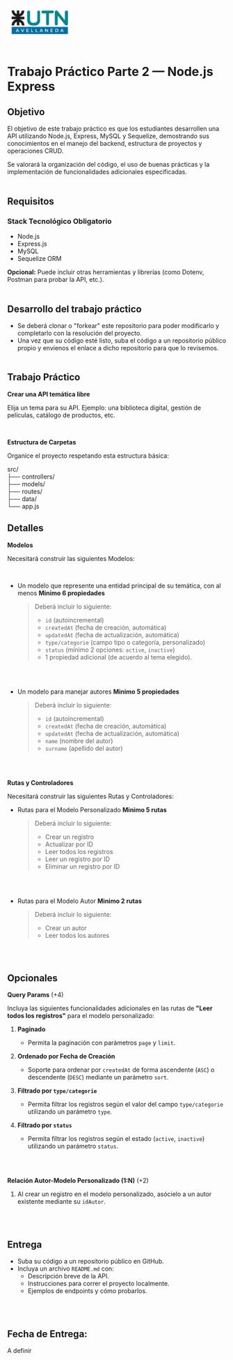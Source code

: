<img src="assets/utn_logo.svg" width="150">
<br/>
<br/>

# Trabajo Práctico Parte 2 — Node.js Express

## Objetivo

El objetivo de este trabajo práctico es que los estudiantes desarrollen una API utilizando Node.js, Express, MySQL y Sequelize, demostrando sus conocimientos en el manejo del backend, estructura de proyectos y operaciones CRUD.

Se valorará la organización del código, el uso de buenas prácticas y la implementación de funcionalidades adicionales especificadas.
<br/>
<br/>

## Requisitos

### **Stack Tecnológico Obligatorio**

- Node.js
- Express.js
- MySQL
- Sequelize ORM

**Opcional:** Puede incluir otras herramientas y librerías (como Dotenv, Postman para probar la API, etc.).
<br/>
<br/>

## Desarrollo del trabajo práctico

- Se deberá clonar o "forkear" este repositorio para poder modificarlo y completarlo con la resolución del proyecto.
- Una vez que su código esté listo, suba el código a un repositorio público propio y envíenos el enlace a dicho repositorio para que lo revisemos.
  <br/>
  <br/>

## Trabajo Práctico

**Crear una API temática libre**

Elija un tema para su API.
Ejemplo: una biblioteca digital, gestión de películas, catálogo de productos, etc.

<br/>

**Estructura de Carpetas**

Organice el proyecto respetando esta estructura básica:

src/<br/>
├── controllers/<br/>
├── models/<br/>
├── routes/<br/>
├── data/<br/>
└── app.js<br/>

## Detalles

**Modelos**

Necesitará construir las siguientes Modelos:

<br/>

- Un modelo que represente una entidad principal de su temática, con al menos **Minimo 6 propiedades**
  <br/>

  > Deberá incluir lo siguiente:
  >
  > - `id` (autoincremental)
  > - `createdAt` (fecha de creación, automática)
  > - `updatedAt` (fecha de actualización, automática)
  > - `type/categorie` (campo tipo o categoría, personalizado)
  > - `status` (mínimo 2 opciones: `active`, `inactive`)
  > - 1 propiedad adicional (de acuerdo al tema elegido).

<br/>
<br/>

- Un modelo para manejar autores **Minimo 5 propiedades**
  <br/>

  > Deberá incluir lo siguiente:
  >
  > - `id` (autoincremental)
  > - `createdAt` (fecha de creación, automática)
  > - `updatedAt` (fecha de actualización, automática)
  > - `name` (nombre del autor)
  > - `surname` (apellido del autor)

<br/>
<br/>

**Rutas y Controladores**

Necesitará construir las siguientes Rutas y Controladores:

- Rutas para el Modelo Personalizado **Minimo 5 rutas**
  <br/>

  > Deberá incluir lo siguiente:
  >
  > - Crear un registro
  > - Actualizar por ID
  > - Leer todos los registros
  > - Leer un registro por ID
  > - Eliminar un registro por ID

<br/>
<br/>

- Rutas para el Modelo Autor **Minimo 2 rutas**
  <br/>

  > Deberá incluir lo siguiente:
  >
  > - Crear un autor
  > - Leer todos los autores

<!-- #### 4.3. **Relación Autor-Modelo Personalizado (1:N)**

- Al crear un registro en el modelo personalizado, asócielo a un autor existente mediante su `idAutor`.

 -->
<br/>
<br/>

## Opcionales

**Query Params** (+4)

Incluya las siguientes funcionalidades adicionales en las rutas de **"Leer todos los registros"** para el modelo personalizado:

1. **Paginado**

   - Permita la paginación con parámetros `page` y `limit`.

2. **Ordenado por Fecha de Creación**

   - Soporte para ordenar por `createdAt` de forma ascendente (`ASC`) o descendente (`DESC`) mediante un parámetro `sort`.

3. **Filtrado por `type/categorie`**

   - Permita filtrar los registros según el valor del campo `type/categorie` utilizando un parámetro `type`.

4. **Filtrado por `status`**
   - Permita filtrar los registros según el estado (`active`, `inactive`) utilizando un parámetro `status`.

<br/>
<br/>

**Relación Autor-Modelo Personalizado (1:N)** (+2)

1. Al crear un registro en el modelo personalizado, asócielo a un autor existente mediante su `idAutor`.

<br/>
<br/>

## **Entrega**

- Suba su código a un repositorio público en GitHub.
- Incluya un archivo `README.md` con:
  - Descripción breve de la API.
  - Instrucciones para correr el proyecto localmente.
  - Ejemplos de endpoints y cómo probarlos.

<br/>
<br/>

## **Fecha de Entrega:**

A definir

